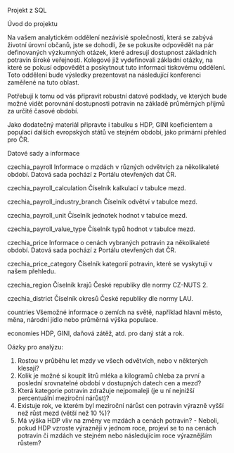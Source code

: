 Projekt z SQL

Úvod do projektu

Na vašem analytickém oddělení nezávislé společnosti, která se zabývá životní úrovní občanů, jste se dohodli, že se pokusíte odpovědět na pár definovaných výzkumných otázek, které adresují dostupnost základních potravin široké veřejnosti. Kolegové již vydefinovali základní otázky, na které se pokusí odpovědět a poskytnout tuto informaci tiskovému oddělení. Toto oddělení bude výsledky prezentovat na následující konferenci zaměřené na tuto oblast.

Potřebují k tomu od vás připravit robustní datové podklady, ve kterých bude možné vidět porovnání dostupnosti potravin na základě průměrných příjmů za určité časové období.

Jako dodatečný materiál připravte i tabulku s HDP, GINI koeficientem a populací dalších evropských států ve stejném období, jako primární přehled pro ČR.

Datové sady a informace

czechia_payroll
Informace o mzdách v různých odvětvích za několikaleté období. Datová sada pochází z Portálu otevřených dat ČR.

czechia_payroll_calculation
Číselník kalkulací v tabulce mezd.

czechia_payroll_industry_branch
Číselník odvětví v tabulce mezd.

czechia_payroll_unit
Číselník jednotek hodnot v tabulce mezd.

czechia_payroll_value_type
Číselník typů hodnot v tabulce mezd.

czechia_price
Informace o cenách vybraných potravin za několikaleté období. Datová sada pochází z Portálu otevřených dat ČR.

czechia_price_category
Číselník kategorií potravin, které se vyskytují v našem přehledu.

czechia_region
Číselník krajů České republiky dle normy CZ-NUTS 2.

czechia_district
Číselník okresů České republiky dle normy LAU.

countries
Všemožné informace o zemích na světě, například hlavní město, měna, národní jídlo nebo průměrná výška populace.

economies
HDP, GINI, daňová zátěž, atd. pro daný stát a rok.


Oázky pro analýzu:

1. Rostou v průběhu let mzdy ve všech odvětvích, nebo v některých klesají?
2. Kolik je možné si koupit litrů mléka a kilogramů chleba za první a poslední srovnatelné období v dostupných datech cen a mezd?
3. Která kategorie potravin zdražuje nejpomaleji (je u ní nejnižší percentuální meziroční nárůst)?
4. Existuje rok, ve kterém byl meziroční nárůst cen potravin výrazně vyšší než růst mezd (větší než 10 %)?
5. Má výška HDP vliv na změny ve mzdách a cenách potravin?     - Neboli, pokud HDP vzroste výrazněji v jednom roce, projeví se to na cenách potravin či mzdách ve stejném nebo následujícím roce výraznějším růstem?
